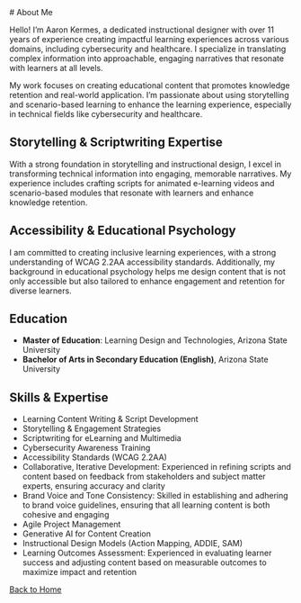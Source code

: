 <link rel="stylesheet" href="styles.css">
# About Me

Hello! I’m Aaron Kermes, a dedicated instructional designer with over 11 years of experience creating impactful learning experiences across various domains, including cybersecurity and healthcare. I specialize in translating complex information into approachable, engaging narratives that resonate with learners at all levels.

My work focuses on creating educational content that promotes knowledge retention and real-world application. I’m passionate about using storytelling and scenario-based learning to enhance the learning experience, especially in technical fields like cybersecurity and healthcare.

## Storytelling & Scriptwriting Expertise
With a strong foundation in storytelling and instructional design, I excel in transforming technical information into engaging, memorable narratives. My experience includes crafting scripts for animated e-learning videos and scenario-based modules that resonate with learners and enhance knowledge retention.

## Accessibility & Educational Psychology
I am committed to creating inclusive learning experiences, with a strong understanding of WCAG 2.2AA accessibility standards. Additionally, my background in educational psychology helps me design content that is not only accessible but also tailored to enhance engagement and retention for diverse learners.

## Education
- **Master of Education**: Learning Design and Technologies, Arizona State University
- **Bachelor of Arts in Secondary Education (English)**, Arizona State University

## Skills & Expertise
- Learning Content Writing & Script Development
- Storytelling & Engagement Strategies
- Scriptwriting for eLearning and Multimedia
- Cybersecurity Awareness Training
- Accessibility Standards (WCAG 2.2AA)
- Collaborative, Iterative Development: Experienced in refining scripts and content based on feedback from stakeholders and subject matter experts, ensuring accuracy and clarity
- Brand Voice and Tone Consistency: Skilled in establishing and adhering to brand voice guidelines, ensuring that all learning content is both cohesive and engaging
- Agile Project Management
- Generative AI for Content Creation
- Instructional Design Models (Action Mapping, ADDIE, SAM)
- Learning Outcomes Assessment: Experienced in evaluating learner success and adjusting content based on measurable outcomes to maximize impact and retention

[Back to Home](index.html)
